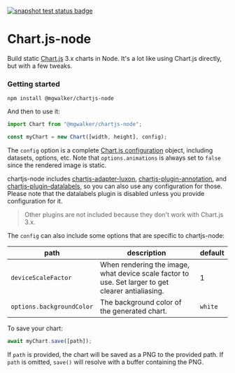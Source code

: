 [![snapshot test status badge](https://github.com/mgwalker/chartjs-node/actions/workflows/test.yaml/badge.svg)](https://github.com/mgwalker/chartjs-node/actions/workflows/test.yaml)

# Chart.js-node

Build static [Chart.js](https://www.chartjs.org) 3.x charts in Node. It's a lot
like using Chart.js directly, but with a few tweaks.

### Getting started

```shell
npm install @mgwalker/chartjs-node
```

And then to use it:

```javascript
import Chart from "@mgwalker/chartjs-node";

const myChart = new Chart([width, height], config);
```

The `config` option is a complete [Chart.js configuration](https://www.chartjs.org/docs/latest/configuration/)
object, including datasets, options, etc. Note that `options.animations` is
always set to `false` since the rendered image is static.

chartjs-node includes [chartjs-adapter-luxon](https://github.com/chartjs/chartjs-adapter-luxon),
[chartjs-plugin-annotation](https://github.com/chartjs/chartjs-plugin-annotation), and
[chartjs-plugin-datalabels](https://github.com/chartjs/chartjs-plugin-datalabels),
so you can also use any configuration for those. Please note that the datalabels
plugin is disabled unless you provide configuration for it.

> Other plugins are not included because they don't work with Chart.js 3.x.

The `config` can also include some options that are specific to chartjs-node:

| path                      | description                                                                                        | default |
| ------------------------- | -------------------------------------------------------------------------------------------------- | ------- |
| `deviceScaleFactor`       | When rendering the image, what device scale factor to use. Set larger to get clearer antialiasing. | 1       |
| `options.backgroundColor` | The background color of the generated chart.                                                       | `white` |

To save your chart:

```javascript
await myChart.save([path]);
```

If `path` is provided, the chart will be saved as a PNG to the provided path. If
`path` is omitted, `save()` will resolve with a buffer containing the PNG.
